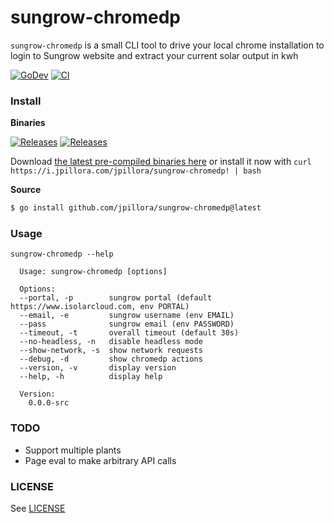 # sungrow-chromedp

`sungrow-chromedp` is a small CLI tool to drive your local chrome installation to login to Sungrow website and extract your current solar output in kwh

[![GoDev](https://img.shields.io/static/v1?label=godoc&message=reference&color=00add8)](https://pkg.go.dev/github.com/jpillora/sungrow-chromedp)
[![CI](https://github.com/jpillora/sungrow-chromedp/workflows/CI/badge.svg)](https://github.com/jpillora/sungrow-chromedp/actions?workflow=CI)

### Install

**Binaries**

<!-- NOTE: these badges only work on public repos -->

[![Releases](https://img.shields.io/github/release/jpillora/sungrow-chromedp.svg)](https://github.com/jpillora/sungrow-chromedp/releases)
[![Releases](https://img.shields.io/github/downloads/jpillora/sungrow-chromedp/total.svg)](https://github.com/jpillora/sungrow-chromedp/releases)

Download [the latest pre-compiled binaries here](https://github.com/jpillora/sungrow-chromedp/releases/latest) or install it now with `curl https://i.jpillora.com/jpillora/sungrow-chromedp! | bash`

**Source**

```sh
$ go install github.com/jpillora/sungrow-chromedp@latest
```

### Usage

```
sungrow-chromedp --help
```

```
  Usage: sungrow-chromedp [options]

  Options:
  --portal, -p        sungrow portal (default https://www.isolarcloud.com, env PORTAL)
  --email, -e         sungrow username (env EMAIL)
  --pass              sungrow email (env PASSWORD)
  --timeout, -t       overall timeout (default 30s)
  --no-headless, -n   disable headless mode
  --show-network, -s  show network requests
  --debug, -d         show chromedp actions
  --version, -v       display version
  --help, -h          display help

  Version:
    0.0.0-src
```
### TODO

* Support multiple plants
* Page eval to make arbitrary API calls

### LICENSE

See [LICENSE](./LICENSE)